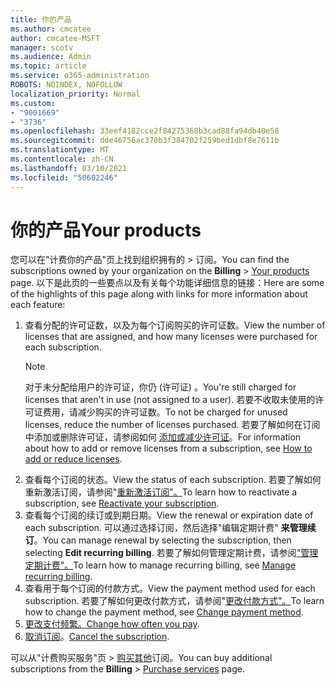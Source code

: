 ```yaml
---
title: 你的产品
ms.author: cmcatee
author: cmcatee-MSFT
manager: scotv
ms.audience: Admin
ms.topic: article
ms.service: o365-administration
ROBOTS: NOINDEX, NOFOLLOW
localization_priority: Normal
ms.custom:
- "9001669"
- "3736"
ms.openlocfilehash: 33eef4182cce2f84275368b3cad88fa94db40e58
ms.sourcegitcommit: dde46756ac370b3f384702f259bed1dbf8e7611b
ms.translationtype: MT
ms.contentlocale: zh-CN
ms.lasthandoff: 03/10/2021
ms.locfileid: "50602246"
---
```

# <a name="your-products"></a><span data-ttu-id="7bd4f-102">你的产品</span><span class="sxs-lookup"><span data-stu-id="7bd4f-102">Your products</span></span>

<span data-ttu-id="7bd4f-103">您可以在"计费你的产品"页上找到组织拥有的  >  [](https://go.microsoft.com/fwlink/p/?linkid=842054)订阅。</span><span class="sxs-lookup"><span data-stu-id="7bd4f-103">You can find the subscriptions owned by your organization on the **Billing** > [Your products](https://go.microsoft.com/fwlink/p/?linkid=842054) page.</span></span> <span data-ttu-id="7bd4f-104">以下是此页的一些要点以及有关每个功能详细信息的链接：</span><span class="sxs-lookup"><span data-stu-id="7bd4f-104">Here are some of the highlights of this page along with links for more information about each feature:</span></span>

1. <span data-ttu-id="7bd4f-105">查看分配的许可证数，以及为每个订阅购买的许可证数。</span><span class="sxs-lookup"><span data-stu-id="7bd4f-105">View the number of licenses that are assigned, and how many licenses were purchased for each subscription.</span></span>
    > [!NOTE]
    > <span data-ttu-id="7bd4f-106">对于未分配给用户的许可证，你仍 (许可证) 。</span><span class="sxs-lookup"><span data-stu-id="7bd4f-106">You're still charged for licenses that aren't in use (not assigned to a user).</span></span> <span data-ttu-id="7bd4f-107">若要不收取未使用的许可证费用，请减少购买的许可证数。</span><span class="sxs-lookup"><span data-stu-id="7bd4f-107">To not be charged for unused licenses, reduce the number of licenses purchased.</span></span> <span data-ttu-id="7bd4f-108">若要了解如何在订阅中添加或删除许可证，请参阅如何 [添加或减少许可证](https://docs.microsoft.com/alchemyinsights/how-to-add-or-reduce-licenses)。</span><span class="sxs-lookup"><span data-stu-id="7bd4f-108">For information about how to add or remove licenses from a subscription, see [How to add or reduce licenses](https://docs.microsoft.com/alchemyinsights/how-to-add-or-reduce-licenses).</span></span>
2. <span data-ttu-id="7bd4f-109">查看每个订阅的状态。</span><span class="sxs-lookup"><span data-stu-id="7bd4f-109">View the status of each subscription.</span></span> <span data-ttu-id="7bd4f-110">若要了解如何重新激活订阅，请参阅"[重新激活订阅"。](reactivate-your-subscription.md)</span><span class="sxs-lookup"><span data-stu-id="7bd4f-110">To learn how to reactivate a subscription, see [Reactivate your subscription](reactivate-your-subscription.md).</span></span>
3. <span data-ttu-id="7bd4f-111">查看每个订阅的续订或到期日期。</span><span class="sxs-lookup"><span data-stu-id="7bd4f-111">View the renewal or expiration date of each subscription.</span></span> <span data-ttu-id="7bd4f-112">可以通过选择订阅，然后选择"编辑定期计费" **来管理续订**。</span><span class="sxs-lookup"><span data-stu-id="7bd4f-112">You can manage renewal by selecting the subscription, then selecting **Edit recurring billing**.</span></span> <span data-ttu-id="7bd4f-113">若要了解如何管理定期计费，请参阅["管理定期计费"。](manage-auto-renewal.md)</span><span class="sxs-lookup"><span data-stu-id="7bd4f-113">To learn how to manage recurring billing, see [Manage recurring billing](manage-auto-renewal.md).</span></span>
4. <span data-ttu-id="7bd4f-114">查看用于每个订阅的付款方式。</span><span class="sxs-lookup"><span data-stu-id="7bd4f-114">View the payment method used for each subscription.</span></span> <span data-ttu-id="7bd4f-115">若要了解如何更改付款方式，请参阅"[更改付款方式"。](change-payment-method.md)</span><span class="sxs-lookup"><span data-stu-id="7bd4f-115">To learn how to change the payment method, see [Change payment method](change-payment-method.md).</span></span>
5. <span data-ttu-id="7bd4f-116">[更改支付频繁。](change-how-often-you-pay.md)</span><span class="sxs-lookup"><span data-stu-id="7bd4f-116">[Change how often you pay](change-how-often-you-pay.md).</span></span>
6. <span data-ttu-id="7bd4f-117">[取消订阅](https://go.microsoft.com/fwlink/?linkid=2119113)。</span><span class="sxs-lookup"><span data-stu-id="7bd4f-117">[Cancel the subscription](https://go.microsoft.com/fwlink/?linkid=2119113).</span></span>

<span data-ttu-id="7bd4f-118">可以从"计费购买服务"页  >  [购买其他](https://go.microsoft.com/fwlink/p/?linkid=868433)订阅。</span><span class="sxs-lookup"><span data-stu-id="7bd4f-118">You can buy additional subscriptions from the **Billing** > [Purchase services](https://go.microsoft.com/fwlink/p/?linkid=868433) page.</span></span>
